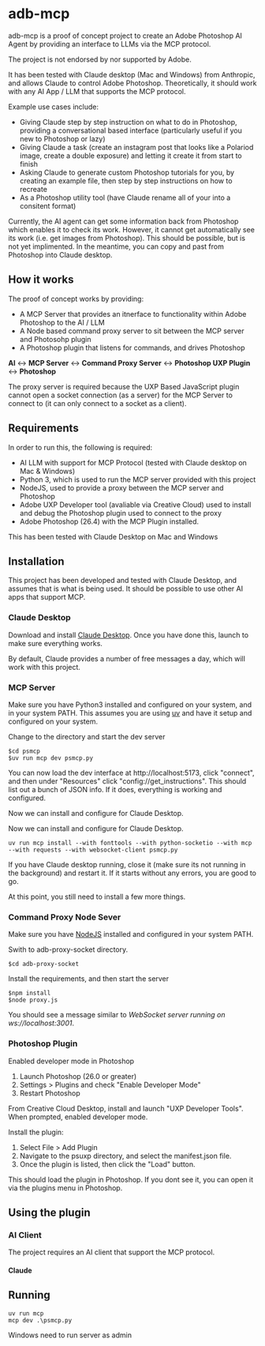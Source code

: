 # adb-mcp

adb-mcp is a proof of concept project to create an Adobe Photoshop AI Agent by providing an interface to LLMs via the MCP protocol.

The project is not endorsed by nor supported by Adobe.

It has been tested with Claude desktop (Mac and Windows) from Anthropic, and allows Claude to control Adobe Photoshop. Theoretically, it should work with any AI App / LLM that supports the MCP protocol.

Example use cases include:

* Giving Claude step by step instruction on what to do in Photoshop, providing a conversational based interface (particularly useful if you new to Photoshop or lazy)
* Giving Claude a task (create an instagram post that looks like a Polariod image, create a double exposure) and letting it create it from start to finish
* Asking Claude to generate custom Photoshop tutorials for you, by creating an example file, then step by step instructions on how to recreate
* As a Photoshop utility tool (have Claude rename all of your into a consitent format)

Currently, the AI agent can get some information back from Photoshop which enables it to check its work. However, it cannot get automatically see its work (i.e. get images from Photoshop). This should be possible, but is not yet implimented. In the meantime, you can copy and past from Photoshop into Claude desktop.

## How it works

The proof of concept works by providing:
* A MCP Server that provides an itnerface to functionality within Adobe Photoshop to the AI / LLM
* A Node based command proxy server to sit between the MCP server and Photosohp plugin
* A Photoshop plugin that listens for commands, and drives Photoshop

**AI** <-> **MCP Server** <-> **Command Proxy Server** <-> **Photoshop UXP Plugin** <-> **Photoshop**

The proxy server is required because the UXP Based JavaScript plugin cannot open a socket connection (as a server) for the MCP Server to connect to (it can only connect to a socket as a client).

## Requirements

In order to run this, the following is required:

*   AI LLM with support for MCP Protocol (tested with Claude desktop on Mac & Windows)
*   Python 3, which is used to run the MCP server provided with this project
*   NodeJS, used to provide a proxy between the MCP server and Photoshop
*   Adobe UXP Developer tool (avaliable via Creative Cloud) used to install and debug the Photoshop plugin used to connect to the proxy
*   Adobe Photoshop (26.4) with the MCP Plugin installed.

This has been tested with Claude Desktop on Mac and Windows


## Installation

This project has been developed and tested with Claude Desktop, and assumes that is what is being used. It should be possible to use other AI apps that support MCP.

### Claude Desktop

Download and install [Claude Desktop](https://Claudee.ai/download). Once you have done this, launch to make sure everything works.

By default, Claude provides a number of free messages a day, which will work with this project.

### MCP Server

Make sure you have Python3 installed and configured on your system, and in your system PATH. This assumes you are using [uv](https://github.com/astral-sh/uv) and have it setup and configured on your system.

Change to the directory and start the dev server

```
$cd psmcp
$uv run mcp dev psmcp.py
```

You can now load the dev interface at http://localhost:5173, click "connect", and then under "Resources" click "config://get_instructions". This should list out a bunch of JSON info. If it does, everything is working and configured.

Now we can install and configure for Claude Desktop.

Now we can install and configure for Claude Desktop.

```
uv run mcp install --with fonttools --with python-socketio --with mcp --with requests --with websocket-client psmcp.py
```

If you have Claude desktop running, close it (make sure its not running in the background) and restart it. If it starts without any errors, you are good to go.

At this point, you still need to install a few more things.


### Command Proxy Node Sever

Make sure you have [NodeJS](https://nodejs.org/en) installed and configured in your system PATH.

Swith to adb-proxy-socket directory.

```
$cd adb-proxy-socket
```

Install the requirements, and then start the server

```
$npm install
$node proxy.js
```

You should see a message similar to *WebSocket server running on ws://localhost:3001*.

### Photoshop Plugin

Enabled developer mode in Photoshop
1. Launch Photoshop (26.0 or greater)
2. Settings > Plugins and check "Enable Developer Mode"
3. Restart Photoshop

From Creative Cloud Desktop, install and launch "UXP Developer Tools". When prompted, enabled developer mode.

Install the plugin:

1. Select File > Add Plugin
2. Navigate to the psuxp directory, and select the manifest.json file.
3. Once the plugin is listed, then click the "Load" button.

This should load the plugin in Photoshop. If you dont see it, you can open it via the plugins menu in Photoshop.



## Using the plugin







### AI Client

The project requires an AI client that support the MCP protocol.

#### Claude



## Running

```
uv run mcp
mcp dev .\psmcp.py
```

Windows need to run server as admin
